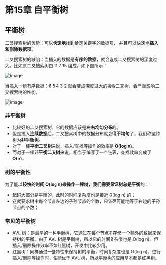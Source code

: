 # 第15章 自平衡树

## 平衡树

二叉搜索树的优势：可以**快速地**找到给定关键字的数据项， 并且可以快速地**插入和删除数据项**。

二叉搜索树的缺陷：当插入的数据是**有序的数据**，就会造成二叉搜索树的深度过大。比如原二叉搜索树由 11 7 15 组成，如下图所示：

![image](http://p4ui.toweydoc.tech:20080/images/stydocs/image.1nkd51rg5dz4.png)

当插入一组有序数据：6 5 4 3 2 就会变成深度过大的搜索二叉树，会严重影响二叉搜索树的性能。

![image](http://p4ui.toweydoc.tech:20080/images/stydocs/image.154bnlgtd5z4.png)

### 非平衡树

- 比较好的二叉搜索树，它的数据应该是**左右均匀分布**的。
- 但是插入**连续数据**后，二叉搜索树中的数据分布就变得**不均匀**了，我们称这种树为**非平衡树**。
- 对于一棵**平衡二叉树**来说，插入/查找等操作的效率是 **O(log n)**。
- 而对于一棵**非平衡二叉树**来说，相当于编写了一个链表，查找效率变成了 **O(n)**。

### 树的平衡性

为了能以**较快的时间 O(log n)**来操作一棵树，我们需要**保证树总是平衡**的：

- 起码大部分是平衡的，此时的时间复杂度也是接近 O(log n) 的；
- 这就要求树中每个节点左边的子孙节点的个数，应该尽可能地等于右边的子孙节点的个数；

### 常见的平衡树

- AVL 树：是最早的一种平衡树，它通过在每个节点多存储一个额外的数据来保持树的平衡。由于 AVL 树是平衡树，所以它的时间复杂度也是 O(log n)。但插入/删除操作效率不如红黑树，开发中比较少用。
- 红黑树：同样通过一些特性来保持树的平衡，时间复杂度也是 O(log n)。进行插入/删除等操作时，性能优于 AVL 树，所以平衡树的应用基本都是红黑树。

